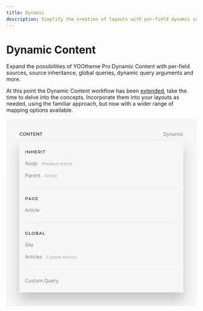 ```yaml
---
title: Dynamic
description: Simplify the creation of layouts with per-field dynamic content and source inheritance
---
```


# Dynamic Content

Expand the possibilities of YOOtheme Pro Dynamic Content with per-field sources, source inheritance, global queries, dynamic query arguments and more.

<!--@include: ../_partials/enable-addon.md-->

At this point the Dynamic Content workflow has been [extended](extended-workflow.md), take the time to delve into the concepts. Incorporate them into your layouts as needed, using the familiar approach, but now with a wider range of mapping options available.

![Field Dynamic Options](./assets/field-dynamic-options.webp)

